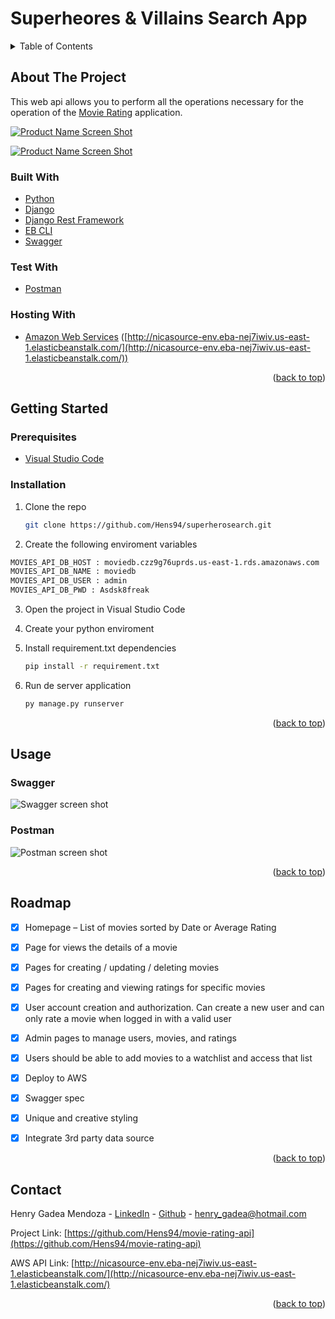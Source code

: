 <div id="top"></div>

# Superheores & Villains Search App

<!-- TABLE OF CONTENTS -->
<details>
  <summary>Table of Contents</summary>
  <ol>
    <li>
      <a href="#about-the-project">About The Project</a>
      <ul>
        <li><a href="#built-with">Built With</a></li>
        <li><a href="#styled-with">Styled With</a></li>
      </ul>
    </li>
    <li>
      <a href="#getting-started">Getting Started</a>
      <ul>
        <li><a href="#prerequisites">Prerequisites</a></li>
        <li><a href="#installation">Installation</a></li>
      </ul>
    </li>
    <li><a href="#usage">Usage</a></li>
    <li><a href="#roadmap">Roadmap</a></li>
    <li><a href="#contact">Contact</a></li>
  </ol>
</details>

<!-- ABOUT THE PROJECT -->

## About The Project

This web api allows you to perform all the operations necessary for the operation of the [Movie Rating](https://github.com/Hens94/movie-rating-app) application.

[![Product Name Screen Shot][product-screenshot]](http://nicasource-env.eba-nej7iwiv.us-east-1.elasticbeanstalk.com/)

[![Product Name Screen Shot][product-screenshot2]](http://nicasource-env.eba-nej7iwiv.us-east-1.elasticbeanstalk.com/)

### Built With

- [Python](https://www.python.org/)
- [Django](https://www.djangoproject.com/)
- [Django Rest Framework](https://www.django-rest-framework.org/)
- [EB CLI](https://docs.aws.amazon.com/elasticbeanstalk/latest/dg/eb-cli3-install.html)
- [Swagger](https://swagger.io/)

### Test With

- [Postman](https://www.postman.com/)

### Hosting With

- [Amazon Web Services](https://aws.amazon.com/) ([http://nicasource-env.eba-nej7iwiv.us-east-1.elasticbeanstalk.com/](http://nicasource-env.eba-nej7iwiv.us-east-1.elasticbeanstalk.com/))

<p align="right">(<a href="#top">back to top</a>)</p>

<!-- GETTING STARTED -->

## Getting Started

### Prerequisites

- [Visual Studio Code](https://code.visualstudio.com/)

### Installation

1. Clone the repo

   ```sh
   git clone https://github.com/Hens94/superherosearch.git
   ```

2. Create the following enviroment variables

```sh
MOVIES_API_DB_HOST : moviedb.czz9g76uprds.us-east-1.rds.amazonaws.com
MOVIES_API_DB_NAME : moviedb
MOVIES_API_DB_USER : admin
MOVIES_API_DB_PWD : Asdsk8freak
```

3. Open the project in Visual Studio Code

4. Create your python enviroment

5. Install requirement.txt dependencies

   ```sh
   pip install -r requirement.txt
   ```

6. Run de server application
   ```sh
   py manage.py runserver
   ```

<p align="right">(<a href="#top">back to top</a>)</p>

<!-- USAGE EXAMPLES -->

## Usage

### Swagger

![Swagger screen shot][product-screenshot]

### Postman

![Postman screen shot][product-screenshot2]

<p align="right">(<a href="#top">back to top</a>)</p>

<!-- ROADMAP -->

## Roadmap

- [x] Homepage – List of movies sorted by Date or Average Rating
- [x] Page for views the details of a movie
- [x] Pages for creating / updating / deleting movies
- [x] Pages for creating and viewing ratings for specific movies
- [x] User account creation and authorization. Can create a new user and can only rate a movie when logged in with a valid user
- [x] Admin pages to manage users, movies, and ratings
- [x] Users should be able to add movies to a watchlist and access that list

- [x] Deploy to AWS
- [x] Swagger spec
- [x] Unique and creative styling
- [x] Integrate 3rd party data source

<p align="right">(<a href="#top">back to top</a>)</p>

<!-- CONTACT -->

## Contact

Henry Gadea Mendoza - [LinkedIn](https://www.linkedin.com/in/henry-gadea-mendoza-599264153/) - [Github](https://github.com/Hens94) - henry_gadea@hotmail.com

Project Link: [https://github.com/Hens94/movie-rating-api](https://github.com/Hens94/movie-rating-api)

AWS API Link: [http://nicasource-env.eba-nej7iwiv.us-east-1.elasticbeanstalk.com/](http://nicasource-env.eba-nej7iwiv.us-east-1.elasticbeanstalk.com/)

<p align="right">(<a href="#top">back to top</a>)</p>

<!-- MARKDOWN LINKS & IMAGES -->

[product-screenshot]: https://i.imgur.com/z77HwHP.png
[product-screenshot2]: https://i.imgur.com/YxXAZrX.png
